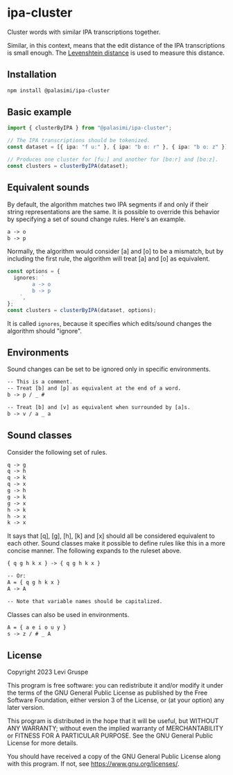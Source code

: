 # ipa-cluster

Cluster words with similar IPA transcriptions together.

Similar, in this context, means that the edit distance of the IPA transcriptions is small enough.
The [Levenshtein distance](https://en.wikipedia.org/wiki/Levenshtein_distance) is used to measure this distance.

## Installation

```bash
npm install @palasimi/ipa-cluster
```

## Basic example

```typescript
import { clusterByIPA } from "@palasimi/ipa-cluster";

// The IPA transcriptions should be tokenized.
const dataset = [{ ipa: "f uː" }, { ipa: "b ɑː r" }, { ipa: "b ɑː z" }];

// Produces one cluster for [fuː] and another for [bɑːr] and [bɑːz].
const clusters = clusterByIPA(dataset);
```

## Equivalent sounds

By default, the algorithm matches two IPA segments if and only if their string representations are the same.
It is possible to override this behavior by specifying a set of sound change rules.
Here's an example.

```txt
a -> o
b -> p
```

Normally, the algorithm would consider [a] and [o] to be a mismatch, but by including the first rule, the algorithm will treat [a] and [o] as equivalent.

```typescript
const options = {
  ignores: `
        a -> o
        b -> p
    `,
};
const clusters = clusterByIPA(dataset, options);
```

It is called `ignores`, because it specifies which edits/sound changes the algorithm should "ignore".

## Environments

Sound changes can be set to be ignored only in specific environments.

```txt
-- This is a comment.
-- Treat [b] and [p] as equivalent at the end of a word.
b -> p / _ #

-- Treat [b] and [v] as equivalent when surrounded by [a]s.
b -> v / a _ a
```

## Sound classes

Consider the following set of rules.

```txt
q -> g
q -> h
q -> k
q -> x
g -> h
g -> k
g -> x
h -> k
h -> x
k -> x
```

It says that [q], [g], [h], [k] and [x] should all be considered equivalent to each other.
Sound classes make it possible to define rules like this in a more concise manner.
The following expands to the ruleset above.

```txt
{ q g h k x } -> { q g h k x }

-- Or:
A = { q g h k x }
A -> A

-- Note that variable names should be capitalized.
```

Classes can also be used in environments.

```txt
A = { a e i o u y }
s -> z / # _ A
```

## License

Copyright 2023 Levi Gruspe

This program is free software: you can redistribute it and/or modify it under the terms of the GNU General Public License as published by the Free Software Foundation, either version 3 of the License, or (at your option) any later version.

This program is distributed in the hope that it will be useful, but WITHOUT ANY WARRANTY; without even the implied warranty of MERCHANTABILITY or FITNESS FOR A PARTICULAR PURPOSE. See the GNU General Public License for more details.

You should have received a copy of the GNU General Public License along with this program. If not, see <https://www.gnu.org/licenses/>.
